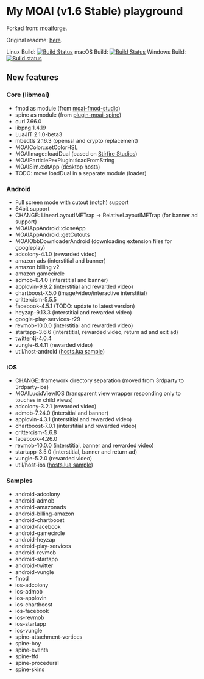 # My MOAI (v1.6 Stable) playground

Forked from: [moaiforge](https://github.com/moaiforge/moai-sdk).

Original readme: [here](https://github.com/moaiforge/moai-sdk/blob/1.6-stable/README.md).

Linux Build: [![Build Status](https://api.travis-ci.org/btatarov/moai-sdk.svg?branch=postmorph)](https://travis-ci.org/btatarov/moai-sdk)
macOS Build: [![Build Status](https://api.travis-ci.org/btatarov/moai-sdk.svg?branch=travis-osx)](https://travis-ci.org/btatarov/moai-sdk)
Windows Build: [![Build status](https://ci.appveyor.com/api/projects/status/skkhw3sjopdkj5vy?svg=true)](https://ci.appveyor.com/project/btatarov/moai-sdk)

## New features

### Core (libmoai)
* fmod as module (from [moai-fmod-studio](https://github.com/Vavius/moai-fmod-studio))
* spine as module (from [plugin-moai-spine](https://github.com/Vavius/plugin-moai-spine))
* curl 7.66.0
* libpng 1.4.19
* LuaJIT 2.1.0-beta3
* mbedtls 2.16.3 (openssl and crypto replacement)
* MOAIColor::setColorHSL
* MOAIImage::loadDual (based on [Stirfire Studios](https://github.com/StirfireStudios/moai-dev))
* MOAIParticlePexPlugin::loadFromString
* MOAISim.exitApp (desktop hosts)
* TODO: move loadDual in a separate module (loader)

### Android
* Full screen mode with cutout (notch) support
* 64bit support
* CHANGE: LinearLayoutIMETrap -> RelativeLayoutIMETrap (for banner ad support)
* MOAIAppAndroid::closeApp
* MOAIAppAndroid::getCutouts
* MOAIObbDownloaderAndroid (downloading extension files for googleplay)
* adcolony-4.1.0 (rewarded video)
* amazon ads (interstitial and banner)
* amazon billing v2
* amazon gamecircle
* admob-8.4.0 (interstitial and banner)
* applovin-9.9.2 (interstitial and rewarded video)
* chartboost-7.5.0 (image/video/interactive interstitial)
* crittercism-5.5.5
* facebook-4.5.1 (TODO: update to latest version)
* heyzap-9.13.3 (interstitial and rewarded video)
* google-play-services-r29
* revmob-10.0.0 (interstitial and rewarded video)
* startapp-3.6.6 (interstitial, rewarded video, return ad and exit ad)
* twitter4j-4.0.4
* vungle-6.4.11 (rewarded video)
* util/host-android ([hosts.lua sample](https://github.com/btatarov/moai-sdk/blob/postmorph/util/host-android/hosts.lua.sample))

### iOS
* CHANGE: framework directory separation (moved from 3rdparty to 3rdparty-ios)
* MOAILucidViewIOS (transparent view wrapper responding only to touches in child views)
* adcolony-3.2.1 (rewarded video)
* admob-7.24.0 (intersitial and banner)
* applovin-4.3.1 (interstitial and rewarded video)
* chartboost-7.0.1 (interstitial and rewarded video)
* crittercism-5.6.8
* facebook-4.26.0
* revmob-10.0.0 (interstitial, banner and rewarded video)
* startapp-3.5.0 (interstitial, banner and return ad)
* vungle-5.2.0 (rewarded video)
* util/host-ios ([hosts.lua sample](https://github.com/btatarov/moai-sdk/blob/postmorph/util/host-ios/hosts.lua.sample))

### Samples
* android-adcolony
* android-admob
* android-amazonads
* android-billing-amazon
* android-chartboost
* android-facebook
* android-gamecircle
* android-heyzap
* android-play-services
* android-revmob
* android-startapp
* android-twitter
* android-vungle
* fmod
* ios-adcolony
* ios-admob
* ios-applovin
* ios-chartboost
* ios-facebook
* ios-revmob
* ios-startapp
* ios-vungle
* spine-attachment-vertices
* spine-boy
* spine-events
* spine-ffd
* spine-procedural
* spine-skins
